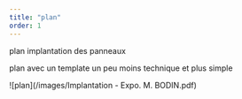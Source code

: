 ```yaml
---
title: "plan"
order: 1
---
```

plan implantation des panneaux


plan avec un template un peu moins technique et plus simple

![plan](/images/Implantation - Expo. M. BODIN.pdf) 